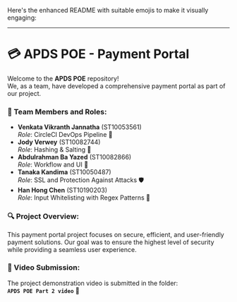 Here's the enhanced README with suitable emojis to make it visually engaging:

---

# 💳 APDS POE - Payment Portal

Welcome to the **APDS POE** repository!  
We, as a team, have developed a comprehensive payment portal as part of our project. 

### 👥 Team Members and Roles:
- **Venkata Vikranth Jannatha** (ST10053561)  
  *Role*: CircleCI DevOps Pipeline 🚀
- **Jody Verwey** (ST10082744)  
  *Role*: Hashing & Salting 🔐
- **Abdulrahman Ba Yazed** (ST10082866)  
  *Role*: Workflow and UI 🎨
- **Tanaka Kandima** (ST10050487)  
  *Role*: SSL and Protection Against Attacks 🛡️
- **Han Hong Chen** (ST10190203)  
  *Role*: Input Whitelisting with Regex Patterns 📝

### 🔍 Project Overview:
This payment portal project focuses on secure, efficient, and user-friendly payment solutions. Our goal was to ensure the highest level of security while providing a seamless user experience.

### 🎥 Video Submission:
The project demonstration video is submitted in the folder:  
**`APDS POE Part 2 video`** 📂

